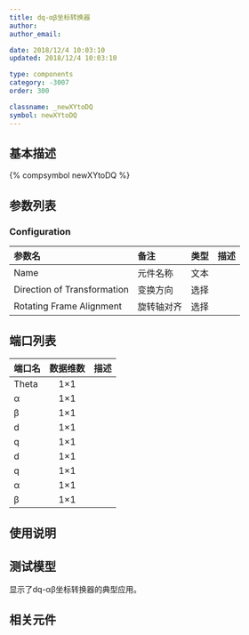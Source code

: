 ```yaml
---
title: dq-αβ坐标转换器
author: 
author_email:

date: 2018/12/4 10:03:10
updated: 2018/12/4 10:03:10

type: components
category: -3007
order: 300

classname: _newXYtoDQ
symbol: newXYtoDQ
---
```

## 基本描述
{% compsymbol newXYtoDQ %}

## 参数列表
### Configuration
| 参数名 | 备注 | 类型 | 描述 |
| :--- | :--- | :--: | :--- |
| Name | 元件名称 | 文本 |  |
| Direction of Transformation | 变换方向 | 选择 |  |
| Rotating Frame Alignment | 旋转轴对齐 | 选择 |  |


## 端口列表

| 端口名 | 数据维数 | 描述 |
| :--- | :--:  | :--- |
| Theta | 1×1 | |                   
| α | 1×1 | |                   
| β | 1×1 | |                   
| d | 1×1 | |                   
| q | 1×1 | |                   
| d | 1×1 | |                   
| q | 1×1 | |                   
| α | 1×1 | |                   
| β | 1×1 | |                   

## 使用说明


## 测试模型
[<test name>](<test link>)显示了dq-αβ坐标转换器的典型应用。

## 相关元件


